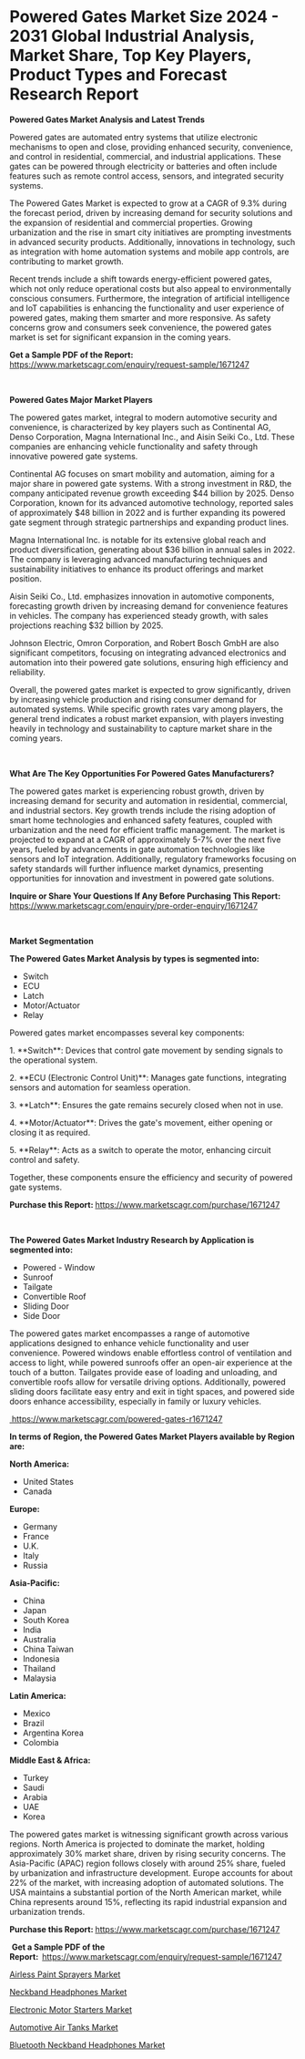 <p><h1>Powered Gates Market Size 2024 - 2031 Global Industrial Analysis, Market Share, Top Key Players, Product Types and Forecast Research Report</h1></p><p><strong>Powered Gates Market Analysis and Latest Trends</strong></p>
<p><p>Powered gates are automated entry systems that utilize electronic mechanisms to open and close, providing enhanced security, convenience, and control in residential, commercial, and industrial applications. These gates can be powered through electricity or batteries and often include features such as remote control access, sensors, and integrated security systems. </p><p>The Powered Gates Market is expected to grow at a CAGR of 9.3% during the forecast period, driven by increasing demand for security solutions and the expansion of residential and commercial properties. Growing urbanization and the rise in smart city initiatives are prompting investments in advanced security products. Additionally, innovations in technology, such as integration with home automation systems and mobile app controls, are contributing to market growth. </p><p>Recent trends include a shift towards energy-efficient powered gates, which not only reduce operational costs but also appeal to environmentally conscious consumers. Furthermore, the integration of artificial intelligence and IoT capabilities is enhancing the functionality and user experience of powered gates, making them smarter and more responsive. As safety concerns grow and consumers seek convenience, the powered gates market is set for significant expansion in the coming years.</p></p>
<p><strong>Get a Sample PDF of the Report:&nbsp;</strong> <a href="https://www.marketscagr.com/enquiry/request-sample/1671247?utm_campaign=1286&utm_medium=2&utm_source=Github&utm_content=ia&utm_term=10102024&utm_id=powered-gates">https://www.marketscagr.com/enquiry/request-sample/1671247</a></p>
<p>&nbsp;</p>
<p><strong>Powered Gates Major Market Players</strong></p>
<p><p>The powered gates market, integral to modern automotive security and convenience, is characterized by key players such as Continental AG, Denso Corporation, Magna International Inc., and Aisin Seiki Co., Ltd. These companies are enhancing vehicle functionality and safety through innovative powered gate systems.</p><p>Continental AG focuses on smart mobility and automation, aiming for a major share in powered gate systems. With a strong investment in R&D, the company anticipated revenue growth exceeding $44 billion by 2025. Denso Corporation, known for its advanced automotive technology, reported sales of approximately $48 billion in 2022 and is further expanding its powered gate segment through strategic partnerships and expanding product lines.</p><p>Magna International Inc. is notable for its extensive global reach and product diversification, generating about $36 billion in annual sales in 2022. The company is leveraging advanced manufacturing techniques and sustainability initiatives to enhance its product offerings and market position.</p><p>Aisin Seiki Co., Ltd. emphasizes innovation in automotive components, forecasting growth driven by increasing demand for convenience features in vehicles. The company has experienced steady growth, with sales projections reaching $32 billion by 2025.</p><p>Johnson Electric, Omron Corporation, and Robert Bosch GmbH are also significant competitors, focusing on integrating advanced electronics and automation into their powered gate solutions, ensuring high efficiency and reliability.</p><p>Overall, the powered gates market is expected to grow significantly, driven by increasing vehicle production and rising consumer demand for automated systems. While specific growth rates vary among players, the general trend indicates a robust market expansion, with players investing heavily in technology and sustainability to capture market share in the coming years.</p></p>
<p>&nbsp;</p>
<p><strong>What Are The Key Opportunities For Powered Gates Manufacturers?</strong></p>
<p><p>The powered gates market is experiencing robust growth, driven by increasing demand for security and automation in residential, commercial, and industrial sectors. Key growth trends include the rising adoption of smart home technologies and enhanced safety features, coupled with urbanization and the need for efficient traffic management. The market is projected to expand at a CAGR of approximately 5-7% over the next five years, fueled by advancements in gate automation technologies like sensors and IoT integration. Additionally, regulatory frameworks focusing on safety standards will further influence market dynamics, presenting opportunities for innovation and investment in powered gate solutions.</p></p>
<p><strong>Inquire or Share Your Questions If Any Before Purchasing This Report:</strong> <a href="https://www.marketscagr.com/enquiry/pre-order-enquiry/1671247?utm_campaign=1286&utm_medium=2&utm_source=Github&utm_content=ia&utm_term=10102024&utm_id=powered-gates">https://www.marketscagr.com/enquiry/pre-order-enquiry/1671247</a></p>
<p>&nbsp;</p>
<p><strong>Market Segmentation</strong></p>
<p><strong>The Powered Gates Market Analysis by types is segmented into:</strong></p>
<p><ul><li>Switch</li><li>ECU</li><li>Latch</li><li>Motor/Actuator</li><li>Relay</li></ul></p>
<p><p>Powered gates market encompasses several key components: </p><p>1. **Switch**: Devices that control gate movement by sending signals to the operational system. </p><p>2. **ECU (Electronic Control Unit)**: Manages gate functions, integrating sensors and automation for seamless operation. </p><p>3. **Latch**: Ensures the gate remains securely closed when not in use. </p><p>4. **Motor/Actuator**: Drives the gate's movement, either opening or closing it as required. </p><p>5. **Relay**: Acts as a switch to operate the motor, enhancing circuit control and safety. </p><p>Together, these components ensure the efficiency and security of powered gate systems.</p></p>
<p><strong>Purchase this Report:&nbsp;</strong><a href="https://www.marketscagr.com/purchase/1671247?utm_campaign=1286&utm_medium=2&utm_source=Github&utm_content=ia&utm_term=10102024&utm_id=powered-gates">https://www.marketscagr.com/purchase/1671247</a></p>
<p>&nbsp;</p>
<p><strong>The Powered Gates Market Industry Research by Application is segmented into:</strong></p>
<p><ul><li>Powered - Window</li><li>Sunroof</li><li>Tailgate</li><li>Convertible Roof</li><li>Sliding Door</li><li>Side Door</li></ul></p>
<p><p>The powered gates market encompasses a range of automotive applications designed to enhance vehicle functionality and user convenience. Powered windows enable effortless control of ventilation and access to light, while powered sunroofs offer an open-air experience at the touch of a button. Tailgates provide ease of loading and unloading, and convertible roofs allow for versatile driving options. Additionally, powered sliding doors facilitate easy entry and exit in tight spaces, and powered side doors enhance accessibility, especially in family or luxury vehicles.</p></p>
<p><a href="https://www.marketscagr.com/powered-gates-r1671247?utm_campaign=1286&utm_medium=2&utm_source=Github&utm_content=ia&utm_term=10102024&utm_id=powered-gates">&nbsp;https://www.marketscagr.com/powered-gates-r1671247</a></p>
<p><strong>In terms of Region, the Powered Gates Market Players available by Region are:</strong></p>
<p>
    <p> <strong> North America: </strong>
        <ul>
            <li>United States</li>
            <li>Canada</li>
        </ul>
        </p> 
    <p> <strong> Europe: </strong>
        <ul>
            <li>Germany</li>
            <li>France</li>
            <li>U.K.</li>
            <li>Italy</li>
            <li>Russia</li>
        </ul>
        </p> 
    <p> <strong> Asia-Pacific: </strong>
        <ul>
            <li>China</li>
            <li>Japan</li>
            <li>South Korea</li>
            <li>India</li>
            <li>Australia</li>
            <li>China Taiwan</li>
            <li>Indonesia</li>
            <li>Thailand</li>
            <li>Malaysia</li>
        </ul>
        </p> 
    <p> <strong> Latin America: </strong>
        <ul>
            <li>Mexico</li>
            <li>Brazil</li>
            <li>Argentina Korea</li>
            <li>Colombia</li>
        </ul>
        </p> 
    <p> <strong> Middle East & Africa: </strong>
        <ul>
            <li>Turkey</li>
            <li>Saudi</li>
            <li>Arabia</li>
            <li>UAE</li>
            <li>Korea</li>
        </ul>
    </p>
    </p>
<p><p>The powered gates market is witnessing significant growth across various regions. North America is projected to dominate the market, holding approximately 30% market share, driven by rising security concerns. The Asia-Pacific (APAC) region follows closely with around 25% share, fueled by urbanization and infrastructure development. Europe accounts for about 22% of the market, with increasing adoption of automated solutions. The USA maintains a substantial portion of the North American market, while China represents around 15%, reflecting its rapid industrial expansion and urbanization trends.</p></p>
<p><strong>Purchase this Report: </strong><a href="https://www.marketscagr.com/purchase/1671247?utm_campaign=1286&utm_medium=2&utm_source=Github&utm_content=ia&utm_term=10102024&utm_id=powered-gates">https://www.marketscagr.com/purchase/1671247</a></p>
<p>&nbsp;<strong>Get a Sample PDF of the Report:&nbsp;&nbsp;</strong><a href="https://www.marketscagr.com/enquiry/request-sample/1671247?utm_campaign=1286&utm_medium=2&utm_source=Github&utm_content=ia&utm_term=10102024&utm_id=powered-gates">https://www.marketscagr.com/enquiry/request-sample/1671247</a></p>
<p><strong></strong></p>
<p><p><a href="https://www.linkedin.com/pulse/global-airless-paint-sprayers-industry-analysis-share-growth-gpotf?utm_campaign=1286&utm_medium=2&utm_source=Github&utm_content=ia&utm_term=10102024&utm_id=powered-gates">Airless Paint Sprayers Market</a></p><p><a href="https://www.linkedin.com/pulse/neckband-headphones-market-pulse-48-expansion-blueprint-gw7pe?utm_campaign=1286&utm_medium=2&utm_source=Github&utm_content=ia&utm_term=10102024&utm_id=powered-gates">Neckband Headphones Market</a></p><p><a href="https://www.linkedin.com/pulse/regulatory-landscape-its-influence-global-electronic-motor-starters-kpj5e?utm_campaign=1286&utm_medium=2&utm_source=Github&utm_content=ia&utm_term=10102024&utm_id=powered-gates">Electronic Motor Starters Market</a></p><p><a href="https://www.linkedin.com/pulse/global-perspectives-automotive-air-tanks-market-trends-challenges-ffxpc?utm_campaign=1286&utm_medium=2&utm_source=Github&utm_content=ia&utm_term=10102024&utm_id=powered-gates">Automotive Air Tanks Market</a></p><p><a href="https://www.linkedin.com/pulse/bluetooth-neckband-headphones-market-size-share-competitive-lyv7e?utm_campaign=1286&utm_medium=2&utm_source=Github&utm_content=ia&utm_term=10102024&utm_id=powered-gates">Bluetooth Neckband Headphones Market</a></p></p>